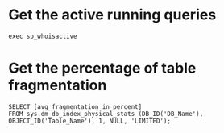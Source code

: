 # Get the active running queries
`exec sp_whoisactive`

# Get the percentage of table fragmentation
```TSQL
SELECT [avg_fragmentation_in_percent]
FROM sys.dm_db_index_physical_stats (DB_ID('DB_Name'), OBJECT_ID('Table_Name'), 1, NULL, 'LIMITED');
```
